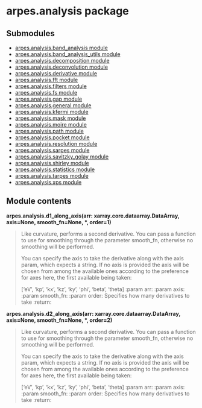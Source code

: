 # arpes.analysis package

## Submodules

  - [arpes.analysis.band\_analysis module](arpes.analysis.band_analysis)
  - [arpes.analysis.band\_analysis\_utils
    module](arpes.analysis.band_analysis_utils)
  - [arpes.analysis.decomposition module](arpes.analysis.decomposition)
  - [arpes.analysis.deconvolution module](arpes.analysis.deconvolution)
  - [arpes.analysis.derivative module](arpes.analysis.derivative)
  - [arpes.analysis.fft module](arpes.analysis.fft)
  - [arpes.analysis.filters module](arpes.analysis.filters)
  - [arpes.analysis.fs module](arpes.analysis.fs)
  - [arpes.analysis.gap module](arpes.analysis.gap)
  - [arpes.analysis.general module](arpes.analysis.general)
  - [arpes.analysis.kfermi module](arpes.analysis.kfermi)
  - [arpes.analysis.mask module](arpes.analysis.mask)
  - [arpes.analysis.moire module](arpes.analysis.moire)
  - [arpes.analysis.path module](arpes.analysis.path)
  - [arpes.analysis.pocket module](arpes.analysis.pocket)
  - [arpes.analysis.resolution module](arpes.analysis.resolution)
  - [arpes.analysis.sarpes module](arpes.analysis.sarpes)
  - [arpes.analysis.savitzky\_golay
    module](arpes.analysis.savitzky_golay)
  - [arpes.analysis.shirley module](arpes.analysis.shirley)
  - [arpes.analysis.statistics module](arpes.analysis.statistics)
  - [arpes.analysis.tarpes module](arpes.analysis.tarpes)
  - [arpes.analysis.xps module](arpes.analysis.xps)

## Module contents

**arpes.analysis.d1\_along\_axis(arr: xarray.core.dataarray.DataArray,
axis=None, smooth\_fn=None, \*, order=1)**

> Like curvature, performs a second derivative. You can pass a function
> to use for smoothing through the parameter smooth\_fn, otherwise no
> smoothing will be performed.
> 
> You can specify the axis to take the derivative along with the axis
> param, which expects a string. If no axis is provided the axis will be
> chosen from among the available ones according to the preference for
> axes here, the first available being taken:
> 
> \[‘eV’, ‘kp’, ‘kx’, ‘kz’, ‘ky’, ‘phi’, ‘beta’, ‘theta\] :param arr:
> :param axis: :param smooth\_fn: :param order: Specifies how many
> derivatives to take :return:

**arpes.analysis.d2\_along\_axis(arr: xarray.core.dataarray.DataArray,
axis=None, smooth\_fn=None, \*, order=2)**

> Like curvature, performs a second derivative. You can pass a function
> to use for smoothing through the parameter smooth\_fn, otherwise no
> smoothing will be performed.
> 
> You can specify the axis to take the derivative along with the axis
> param, which expects a string. If no axis is provided the axis will be
> chosen from among the available ones according to the preference for
> axes here, the first available being taken:
> 
> \[‘eV’, ‘kp’, ‘kx’, ‘kz’, ‘ky’, ‘phi’, ‘beta’, ‘theta\] :param arr:
> :param axis: :param smooth\_fn: :param order: Specifies how many
> derivatives to take :return:
